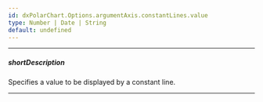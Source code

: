 ```yaml
---
id: dxPolarChart.Options.argumentAxis.constantLines.value
type: Number | Date | String
default: undefined
---
```

---
##### shortDescription
Specifies a value to be displayed by a constant line.

---
